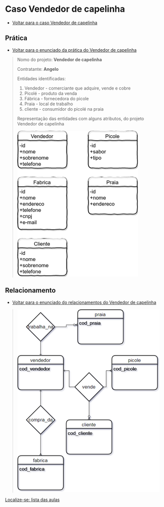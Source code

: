 # Caso Vendedor de capelinha

- [Voltar para o caso Vendedor de capelinha](https://github.com/tmenegaz/db_dendezeiros/blob/master/assunto/casos.md#vendedor-de-capelinha)

## Prática

- [Voltar para o enunciado da prática do Vendedor de capelinha](https://github.com/tmenegaz/db_dendezeiros/blob/master/assunto/casos.md#pratique)

> Nomo do projeto: **Vendedor de capelinha**
>
> Contratante: **Angelo**
>
> Entidades identificadas:
>
> 1. Vendedor - comerciante que adquire, vende e cobre
> 2. Picolé - produto da venda
> 3. Fábrica - fornecedora do picole
> 4. Praia - local de trabalho
> 5. cliente - consumidor do picolé na praia
>
> Representação das entidades com alguns atributos, do projeto Vendedor de capelinha
>
> ![diagrama do projeto Vendedor de capelinha com alguns atributos](img/entidadesProjetoVendCap.png "Diagrama do Vendedor de capelinha")
> 

## Relacionamento

- [Voltar para o enunciado do relacionamentos do Vendedor de capelinha](https://github.com/tmenegaz/db_dendezeiros/blob/master/assunto/casos.md#relacionamento)

> ![vendedor_picole](img/venda_picole.png "vendedor_picole")
>


[Localize-se: lista das aulas](https://github.com/tmenegaz/db_dendezeiros/blob/master/assunto/lista.md#lista-de-aulas)
